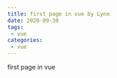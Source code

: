 ```yaml
---
title: first page in vue by Lynn
date: 2020-09-30
tags:
 - vue
categories:
 - vue
---
```


first page in vue